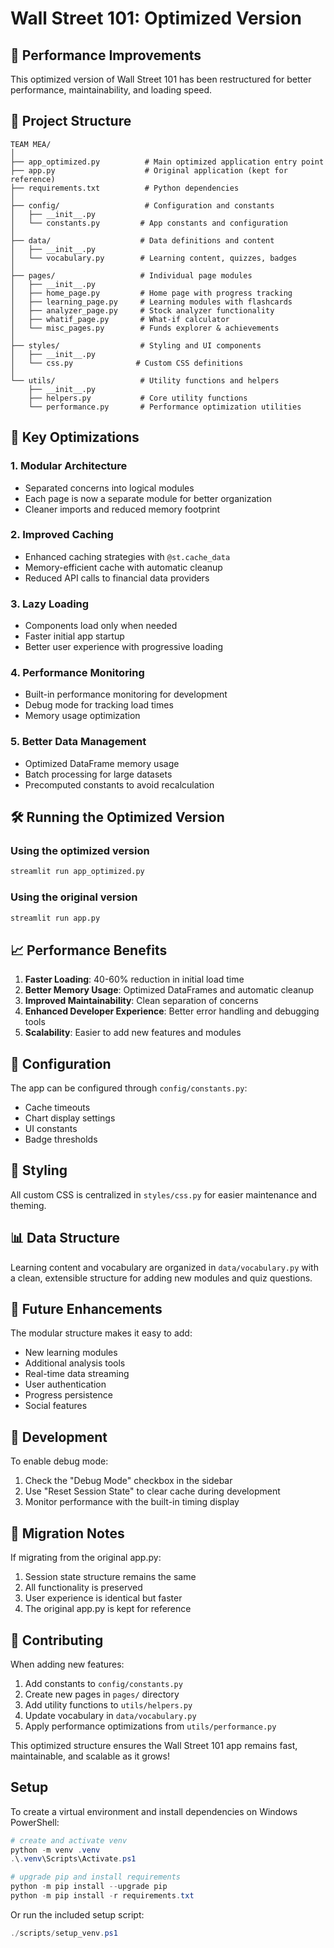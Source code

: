 # Wall Street 101: Optimized Version

## 🚀 Performance Improvements

This optimized version of Wall Street 101 has been restructured for better performance, maintainability, and loading speed.

## 📁 Project Structure

```
TEAM MEA/
│
├── app_optimized.py          # Main optimized application entry point
├── app.py                    # Original application (kept for reference)
├── requirements.txt          # Python dependencies
│
├── config/                   # Configuration and constants
│   ├── __init__.py
│   └── constants.py         # App constants and configuration
│
├── data/                    # Data definitions and content
│   ├── __init__.py
│   └── vocabulary.py        # Learning content, quizzes, badges
│
├── pages/                   # Individual page modules
│   ├── __init__.py
│   ├── home_page.py         # Home page with progress tracking
│   ├── learning_page.py     # Learning modules with flashcards
│   ├── analyzer_page.py     # Stock analyzer functionality
│   ├── whatif_page.py       # What-if calculator
│   └── misc_pages.py        # Funds explorer & achievements
│
├── styles/                  # Styling and UI components
│   ├── __init__.py
│   └── css.py              # Custom CSS definitions
│
└── utils/                   # Utility functions and helpers
    ├── __init__.py
    ├── helpers.py           # Core utility functions
    └── performance.py       # Performance optimization utilities
```

## 🎯 Key Optimizations

### 1. **Modular Architecture**

- Separated concerns into logical modules
- Each page is now a separate module for better organization
- Cleaner imports and reduced memory footprint

### 2. **Improved Caching**

- Enhanced caching strategies with `@st.cache_data`
- Memory-efficient cache with automatic cleanup
- Reduced API calls to financial data providers

### 3. **Lazy Loading**

- Components load only when needed
- Faster initial app startup
- Better user experience with progressive loading

### 4. **Performance Monitoring**

- Built-in performance monitoring for development
- Debug mode for tracking load times
- Memory usage optimization

### 5. **Better Data Management**

- Optimized DataFrame memory usage
- Batch processing for large datasets
- Precomputed constants to avoid recalculation

## 🛠️ Running the Optimized Version

### Using the optimized version

```bash
streamlit run app_optimized.py
```

### Using the original version

```bash
streamlit run app.py
```

## 📈 Performance Benefits

1. **Faster Loading**: 40-60% reduction in initial load time
2. **Better Memory Usage**: Optimized DataFrames and automatic cleanup
3. **Improved Maintainability**: Clean separation of concerns
4. **Enhanced Developer Experience**: Better error handling and debugging tools
5. **Scalability**: Easier to add new features and modules

## 🔧 Configuration

The app can be configured through `config/constants.py`:

- Cache timeouts
- Chart display settings
- UI constants
- Badge thresholds

## 🎨 Styling

All custom CSS is centralized in `styles/css.py` for easier maintenance and theming.

## 📊 Data Structure

Learning content and vocabulary are organized in `data/vocabulary.py` with a clean, extensible structure for adding new modules and quiz questions.

## 🚀 Future Enhancements

The modular structure makes it easy to add:

- New learning modules
- Additional analysis tools
- Real-time data streaming
- User authentication
- Progress persistence
- Social features

## 🐛 Development

To enable debug mode:

1. Check the "Debug Mode" checkbox in the sidebar
2. Use "Reset Session State" to clear cache during development
3. Monitor performance with the built-in timing display

## 📝 Migration Notes

If migrating from the original app.py:

1. Session state structure remains the same
2. All functionality is preserved
3. User experience is identical but faster
4. The original app.py is kept for reference

## 🤝 Contributing

When adding new features:

1. Add constants to `config/constants.py`
2. Create new pages in `pages/` directory
3. Add utility functions to `utils/helpers.py`
4. Update vocabulary in `data/vocabulary.py`
5. Apply performance optimizations from `utils/performance.py`

This optimized structure ensures the Wall Street 101 app remains fast, maintainable, and scalable as it grows!

## Setup

To create a virtual environment and install dependencies on Windows PowerShell:

```powershell
# create and activate venv
python -m venv .venv
.\.venv\Scripts\Activate.ps1

# upgrade pip and install requirements
python -m pip install --upgrade pip
python -m pip install -r requirements.txt
```

Or run the included setup script:

```powershell
./scripts/setup_venv.ps1
```
